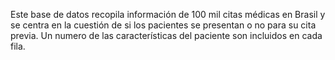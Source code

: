 Este base de datos recopila información de 100 mil citas médicas en Brasil y se centra en la cuestión de si los pacientes se presentan o no para su cita previa. Un numero de las características del paciente son incluidos en cada fila.
